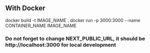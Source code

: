 ## With Docker

docker build -t IMAGE_NAME .
docker run -p 3000:3000 --name CONTAINER_NAME IMAGE_NAME

### Do not forget to change NEXT_PUBLIC_URL, it should be http://localhost:3000 for local development
